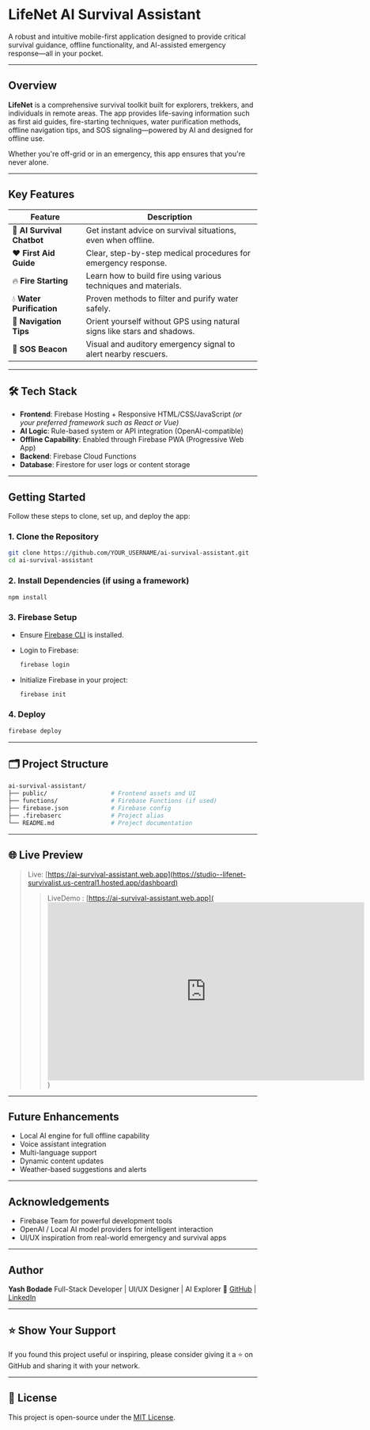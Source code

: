 # LifeNet AI Survival Assistant

A robust and intuitive mobile-first application designed to provide critical survival guidance, offline functionality, and AI-assisted emergency response—all in your pocket.

---

##  Overview

**LifeNet** is a comprehensive survival toolkit built for explorers, trekkers, and individuals in remote areas. The app provides life-saving information such as first aid guides, fire-starting techniques, water purification methods, offline navigation tips, and SOS signaling—powered by AI and designed for offline use.

Whether you're off-grid or in an emergency, this app ensures that you're never alone.

---

##  Key Features

| Feature              | Description                                                                 |
|----------------------|-----------------------------------------------------------------------------|
| 🤖 **AI Survival Chatbot** | Get instant advice on survival situations, even when offline.            |
| ❤️ **First Aid Guide**     | Clear, step-by-step medical procedures for emergency response.           |
| 🔥 **Fire Starting**       | Learn how to build fire using various techniques and materials.          |
| 💧 **Water Purification**  | Proven methods to filter and purify water safely.                         |
| 🧭 **Navigation Tips**     | Orient yourself without GPS using natural signs like stars and shadows.  |
| 🚨 **SOS Beacon**          | Visual and auditory emergency signal to alert nearby rescuers.           |

---

## 🛠 Tech Stack

- **Frontend**: Firebase Hosting + Responsive HTML/CSS/JavaScript *(or your preferred framework such as React or Vue)*
- **AI Logic**: Rule-based system or API integration (OpenAI-compatible)
- **Offline Capability**: Enabled through Firebase PWA (Progressive Web App)
- **Backend**: Firebase Cloud Functions
- **Database**: Firestore for user logs or content storage

---

##  Getting Started

Follow these steps to clone, set up, and deploy the app:

### 1. Clone the Repository
```bash
git clone https://github.com/YOUR_USERNAME/ai-survival-assistant.git
cd ai-survival-assistant
````

### 2. Install Dependencies (if using a framework)

```bash
npm install
```

### 3. Firebase Setup

* Ensure [Firebase CLI](https://firebase.google.com/docs/cli) is installed.
* Login to Firebase:

  ```bash
  firebase login
  ```
* Initialize Firebase in your project:

  ```bash
  firebase init
  ```

### 4. Deploy

```bash
firebase deploy
```

---

## 🗂️ Project Structure

```bash
ai-survival-assistant/
├── public/                  # Frontend assets and UI
├── functions/               # Firebase Functions (if used)
├── firebase.json            # Firebase config
├── .firebaserc              # Project alias
└── README.md                # Project documentation
```

---

## 🌐 Live Preview

> Live: [https://ai-survival-assistant.web.app](https://studio--lifenet-survivalist.us-central1.hosted.app/dashboard)
> > LiveDemo : [https://ai-survival-assistant.web.app](<iframe title="vimeo-player" src="https://player.vimeo.com/video/1085425249?h=7b6bab62ea" width="640" height="360" frameborder="0"    allowfullscreen></iframe>)

---

## Future Enhancements

* Local AI engine for full offline capability
* Voice assistant integration
* Multi-language support
* Dynamic content updates
* Weather-based suggestions and alerts

---

##  Acknowledgements

* Firebase Team for powerful development tools
* OpenAI / Local AI model providers for intelligent interaction
* UI/UX inspiration from real-world emergency and survival apps

---

##  Author

**Yash Bodade**
Full-Stack Developer | UI/UX Designer | AI Explorer
🔗 [GitHub](https://github.com/YOUR_USERNAME) | [LinkedIn](https://linkedin.com/in/YOUR_PROFILE)

---

## ⭐️ Show Your Support

If you found this project useful or inspiring, please consider giving it a ⭐️ on GitHub and sharing it with your network.

---

## 📜 License

This project is open-source under the [MIT License](LICENSE).

```

